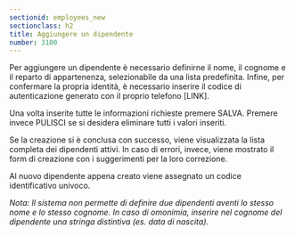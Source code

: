 ```yaml
---
sectionid: employees_new
sectionclass: h2
title: Aggiungere un dipendente
number: 3100
---
```

Per aggiungere un dipendente è necessario definirne il nome, il cognome e il reparto di appartenenza, selezionabile da una lista predefinita. Infine, per confermare la propria identità, è necessario inserire il codice di autenticazione generato con il proprio telefono [LINK].

Una volta inserite tutte le informazioni richieste premere SALVA. Premere invece PULISCI se si desidera eliminare tutti i valori inseriti.

Se la creazione si è conclusa con successo, viene visualizzata la lista completa dei dipendenti attivi. In caso di errori, invece, viene mostrato il form di creazione con i suggerimenti per la loro correzione.

Al nuovo dipendente appena creato viene assegnato un codice identificativo univoco.

_Nota: Il sistema non permette di definire due dipendenti aventi lo stesso nome e lo stesso cognome. In caso di omonimia, inserire nel cognome del dipendente una stringa distintiva (es. data di nascita)._
